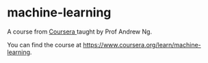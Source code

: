 # machine-learning
A course from <a href="https://www.coursera.org/learn/machine-learning/home/welcome">Coursera </a>taught by Prof Andrew Ng.


You can find the course at https://www.coursera.org/learn/machine-learning.
